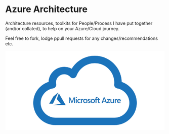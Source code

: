 # Azure Architecture
Architecture resources, toolkits for People/Process I have put together (and/or collated), to help on your Azure/Cloud journey.

Feel free to fork, lodge ppull requests for any changes/recommendations etc.

![Microsoft Azure](/images/Microsoft_Azure.jpg "Microsoft Azure")
